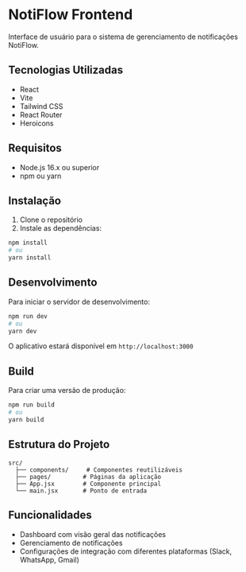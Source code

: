 # NotiFlow Frontend

Interface de usuário para o sistema de gerenciamento de notificações NotiFlow.

## Tecnologias Utilizadas

- React
- Vite
- Tailwind CSS
- React Router
- Heroicons

## Requisitos

- Node.js 16.x ou superior
- npm ou yarn

## Instalação

1. Clone o repositório
2. Instale as dependências:
```bash
npm install
# ou
yarn install
```

## Desenvolvimento

Para iniciar o servidor de desenvolvimento:

```bash
npm run dev
# ou
yarn dev
```

O aplicativo estará disponível em `http://localhost:3000`

## Build

Para criar uma versão de produção:

```bash
npm run build
# ou
yarn build
```

## Estrutura do Projeto

```
src/
  ├── components/     # Componentes reutilizáveis
  ├── pages/         # Páginas da aplicação
  ├── App.jsx        # Componente principal
  └── main.jsx       # Ponto de entrada
```

## Funcionalidades

- Dashboard com visão geral das notificações
- Gerenciamento de notificações
- Configurações de integração com diferentes plataformas (Slack, WhatsApp, Gmail) 